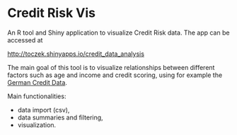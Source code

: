 # Credit Risk Vis

An R tool and Shiny application to visualize Credit Risk data. 
The app can be accessed at

http://toczek.shinyapps.io/credit_data_analysis

The main goal of this tool is to visualize relationships between different factors such as age and income and credit scoring, using for example the [German Credit Data](https://archive.ics.uci.edu/ml/datasets/Statlog+%28German+Credit+Data%29).

Main functionalities:
  - data import (csv),
  - data summaries and filtering,
  - visualization.
  
  
